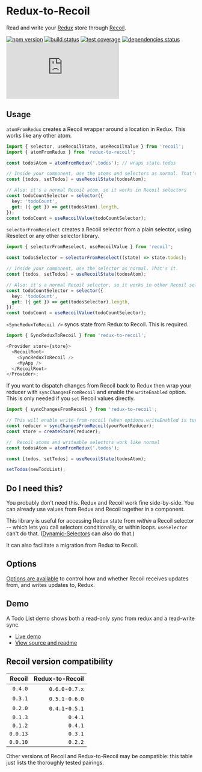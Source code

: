 # Redux-to-Recoil

Read and write your [Redux](https://redux.js.org/) store through [Recoil](https://recoiljs.org/).

[![npm version](https://img.shields.io/npm/v/redux-to-recoil.svg)](https://www.npmjs.com/package/redux-to-recoil)
[![build status](https://github.com/spautz/redux-to-recoil/workflows/CI/badge.svg)](https://github.com/spautz/redux-to-recoil/actions)
[![test coverage](https://img.shields.io/coveralls/github/spautz/redux-to-recoil/main.svg)](https://coveralls.io/github/spautz/redux-to-recoil?branch=main)
[![dependencies status](https://img.shields.io/librariesio/release/npm/redux-to-recoil.svg)](https://libraries.io/github/spautz/redux-to-recoil)
[![gzip size](https://img.badgesize.io/https://unpkg.com/redux-to-recoil/dist/index.umd.js?compression=gzip)](https://bundlephobia.com/result?p=redux-to-recoil)

## Usage

`atomFromRedux` creates a Recoil wrapper around a location in Redux. This works like any other atom.

```typescript jsx
import { selector, useRecoilState, useRecoilValue } from 'recoil';
import { atomFromRedux } from 'redux-to-recoil';

const todosAtom = atomFromRedux('.todos'); // wraps state.todos

// Inside your component, use the atoms and selectors as normal. That's it.
const [todos, setTodos] = useRecoilState(todosAtom);

// Also: it's a normal Recoil atom, so it works in Recoil selectors
const todoCountSelector = selector({
  key: 'todoCount',
  get: ({ get }) => get(todosAtom).length,
});
const todoCount = useRecoilValue(todoCountSelector);
```

`selectorFromReselect` creates a Recoil selector from a plain selector, using Reselect or any other selector library.

```typescript jsx
import { selectorFromReselect, useRecoilValue } from 'recoil';

const todosSelector = selectorFromReselect((state) => state.todos);

// Inside your component, use the selector as normal. That's it.
const [todos, setTodos] = useRecoilState(todosAtom);

// Also: it's a normal Recoil selector, so it works in other Recoil selectors
const todoCountSelector = selector({
  key: 'todoCount',
  get: ({ get }) => get(todosSelector).length,
});
const todoCount = useRecoilValue(todoCountSelector);
```

`<SyncReduxToRecoil />` syncs state from Redux to Recoil. This is required.

```typescript jsx
import { SyncReduxToRecoil } from 'redux-to-recoil';

<Provider store={store}>
  <RecoilRoot>
    <SyncReduxToRecoil />
    <MyApp />
  </RecoilRoot>
</Provider>;
```

If you want to dispatch changes from Recoil back to Redux then wrap your reducer with `syncChangesFromRecoil`
and enable the `writeEnabled` option. This is only needed if you `set` Recoil values directly.

```typescript jsx
import { syncChangesFromRecoil } from 'redux-to-recoil';

// This will enable write-from-recoil (when options.writeEnabled is turned on)
const reducer = syncChangesFromRecoil(yourRootReducer);
const store = createStore(reducer);
```

```typescript
//  Recoil atoms and writeable selectors work like normal
const todosAtom = atomFromRedux('.todos');

const [todos, setTodos] = useRecoilState(todosAtom);

setTodos(newTodoList);
```

## Do I need this?

You probably don't need this. Redux and Recoil work fine side-by-side. You can already use values from Redux and Recoil
together in a component.

This library is useful for accessing Redux state from _within_ a Recoil selector -- which lets you call selectors
conditionally, or within loops. `useSelector` can't do that.
([Dynamic-Selectors](https://github.com/spautz/dynamic-selectors#readme) can also do that.)

It can also facilitate a migration from Redux to Recoil.

## Options

[Options are available](https://github.com/spautz/redux-to-recoil/blob/main/src/options.ts#L1-L26) to control how and
whether Recoil receives updates from, and writes updates to, Redux.

## Demo

A Todo List demo shows both a read-only sync from redux and a read-write sync.

- [Live demo](https://spautz.github.io/redux-to-recoil/)
- [View source and readme](https://github.com/spautz/redux-to-recoil/tree/main/demos/todo-list)

## Recoil version compatibility

|   Recoil | Redux-to-Recoil |
| -------: | --------------: |
|  `0.4.0` | `0.6.0`-`0.7.x` |
|  `0.3.1` | `0.5.1`-`0.6.0` |
|  `0.2.0` | `0.4.1`-`0.5.1` |
|  `0.1.3` |         `0.4.1` |
|  `0.1.2` |         `0.4.1` |
| `0.0.13` |         `0.3.1` |
| `0.0.10` |         `0.2.2` |

Other versions of Recoil and Redux-to-Recoil may be compatible: this table just lists the thoroughly tested pairings.
